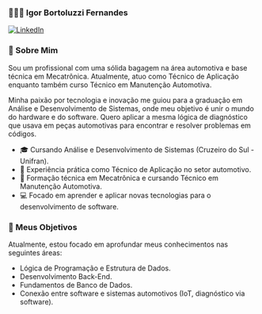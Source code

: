 ### 🧑🏻‍💻 Igor Bortoluzzi Fernandes

[![LinkedIn](https://img.shields.io/badge/LinkedIn-Igor_Fernandes-0077B5?style=for-the-badge&logo=linkedin)](https://www.linkedin.com/in/igor-bortoluzzi-fernandes/)

### 👤 Sobre Mim

Sou um profissional com uma sólida bagagem na área automotiva e base técnica em Mecatrônica. Atualmente, atuo como Técnico de Aplicação enquanto também curso Técnico em Manutenção Automotiva.

Minha paixão por tecnologia e inovação me guiou para a graduação em Análise e Desenvolvimento de Sistemas, onde meu objetivo é unir o mundo do hardware e do software. Quero aplicar a mesma lógica de diagnóstico que usava em peças automotivas para encontrar e resolver problemas em códigos.

- 🎓 Cursando Análise e Desenvolvimento de Sistemas (Cruzeiro do Sul - Unifran).
- 🚗 Experiência prática como Técnico de Aplicação no setor automotivo.
- 🔧 Formação técnica em Mecatrônica e cursando Técnico em Manutenção Automotiva.
- 💻 Focado em aprender e aplicar novas tecnologias para o desenvolvimento de software.

 ### 🚀 Meus Objetivos

Atualmente, estou focado em aprofundar meus conhecimentos nas seguintes áreas:

- Lógica de Programação e Estrutura de Dados.
- Desenvolvimento Back-End.
- Fundamentos de Banco de Dados.
- Conexão entre software e sistemas automotivos (IoT, diagnóstico via software).
